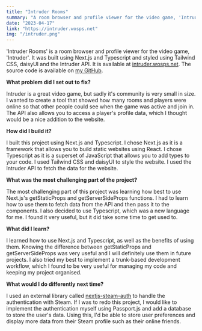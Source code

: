 ```yaml
---
title: "Intruder Rooms"
summary: "A room browser and profile viewer for the video game, 'Intruder'."
date: "2023-04-17"
link: "https://intruder.wosps.net"
img: "/intruder.png"
---
```

'Intruder Rooms' is a room browser and profile viewer for the video game, 'Intruder'. It was built using Next.js and Typescript and styled using Tailwind CSS, daisyUI and the Intruder API. It is available at [intruder.wosps.net](https://intruder.wosps.net/). The source code is available on [my GitHub](https://github.com/wosps/intruder-rooms).

**What problem did I set out to fix?**

Intruder is a great video game, but sadly it's community is very small in size. I wanted to create a tool that showed how many rooms and players were online so that other people could see when the game was active and join in. The API also allows you to access a player's profile data, which I thought would be a nice addition to the website.

**How did I build it?**

I built this project using Next.js and Typescript. I chose Next.js as it is a framework that allows you to build static websites using React. I chose Typescript as it is a superset of JavaScript that allows you to add types to your code. I used Tailwind CSS and daisyUI to style the website. I used the Intruder API to fetch the data for the website.

**What was the most challenging part of the project?**

The most challenging part of this project was learning how best to use Next.js's getStaticProps and getServerSideProps functions. I had to learn how to use them to fetch data from the API and then pass it to the components. I also decided to use Typescript, which was a new language for me. I found it very useful, but it did take some time to get used to.

**What did I learn?**

I learned how to use Next.js and Typescript, as well as the benefits of using them. Knowing the difference between getStaticProps and getServerSideProps was very useful and I will definitely use them in future projects. I also tried my best to implement a trunk-based development workflow, which I found to be very useful for managing my code and keeping my project organised.

**What would I do differently next time?**

I used an external library called [nextjs-steam-auth](https://github.com/HilliamT/nextjs-steam-auth) to handle the authentication with Steam. If I was to redo this project, I would like to implement the authentication myself using Passport.js and add a database to store the user's data. Using this, I'd be able to store user preferences and display more data from their Steam profile such as their online friends.